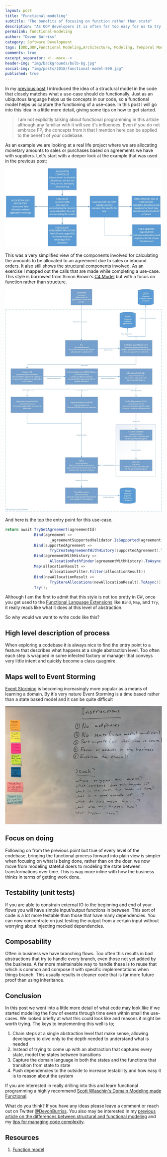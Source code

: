 ```yaml
---
layout: post
title: "Functional modeling"
subtitle: "The benefits of focusing on function rather than state"
description: "As OOP developers it is often far too easy for us to try create a model that captures every state. This is almost always a poor abstraction. What if instead of trying to model every possible state at rest we modeled the change of state over time? This article explores what that might look like."
permalink: functional-modeling
author: "Devon Burriss"
category: Software Development
tags: [DDD,OOP,Functional Modeling,Architecture, Modeling, Temporal Modeling]
comments: true
excerpt_separator: <!--more-->
header-img: "img/backgrounds/bulb-bg.jpg"
social-img: "img/posts/2018/functional-model-500.jpg"
published: true
---
```


In my [previous post](/functional-structural-impedance-mismatch) I introduced the idea of a structural model in the code that closely matches what a use-case should do functionally. Just as an ubiquitous language helps us tie concepts in our code, so a functional model helps us capture the functioning of a use-case. In this post I will go into this idea in a little more detail, giving some tips on how to get started.
<!--more-->

> I am not explicitly talking about functional programming in this article although any familiar with it will see it's influences. Even if you do not embrace FP, the concepts from it that I mention here can be applied to the benefit of your codebase.

As an example we are looking at a real life project where we are allocating monetary amounts to sales or purchases based on agreements we have with suppliers.
Let's start with a deeper look at the example that was used in the previous post:

![Allocation functional structure](/img/posts/2018/functional-structure.jpg)

This was a very simplified view of the components involved for calculating the amounts to be allocated to an agreement due to sales or inbound orders. It also still shows the structural components involved. As an exercise I mapped out the calls that are made while completing a use-case. This style is borrowed from Simon Brown's [C4 Model](https://c4model.com) but with a focus on function rather than structure.

![Allocation functional structure](/img/posts/2018/functional-model.jpg)

And here is the top the entry point for this use-case.

```csharp
return await TryGetAgreement(agreementId)
            .Bind(agreement => 
                    _agreementSupportedValidator.IsSupported(agreement).ToAsync())
            .Bind(supportedAgreement => 
                    TryCreateAgreementWithHistory(supportedAgreement).ToAsync())
            .Bind(agreementWithHistory => 
                    AllocationPathfinder(agreementWithHistory).ToAsync())
            .Map(allocationResult => 
                    AllocationsFilter.Filter(allocationResult))
            .Bind(newAllocationResult => 
                    TryStoreAllocations(newAllocationResult).ToAsync())
            .Try();
```

Although I am the first to admit that this style is not too pretty in C#, once you get used to the [Functional Language Extensions](https://github.com/louthy/language-ext) like `Bind`, `Map`, and `Try`, it really reads like what it does at this level of abstraction.

So why would we want to write code like this?

## High level description of process

When exploring a codebase it is always nice to find the entry point to a feature that describes what happens at a single abstraction level. Too often each step is wrapped in some infected factory or manager that conveys very little intent and quickly become a class quagmire.

## Maps well to Event Storming

[Event Storming](https://www.eventstorming.com/) is becoming increasingly more popular as a means of learning a domain. By it's very nature Event Storming is a time based rather than a state based model and it can be quite difficult 

![Event Storming legend](/img/posts/2018/es-legend.jpg)

## Focus on doing

Following on from the previous point but true of every level of the codebase, bringing the functional process forward into plain view is simpler when focusing on what is being done, rather than on the doer. we now move from modeling stateful doers to modeling the state between transformations over time. This is way more inline with how the business thinks in terms of getting work done.

## Testability (unit tests)

If you are able to constrain external IO to the beginning and end of your flows you will have simple input/output functions in between. This sort of code is a lot more testable than those that have many dependencies. You can now concentrate on just testing the output from a certain input without worrying about injecting mocked dependencies.

## Composability

Often in business we have branching flows. Too often this results in bad abstractions that try to handle every branch, even those not yet added by the business. A far more maintainable way to handle these is to reuse that which is common and compose it with specific implementations when things branch. This usually results in cleaner code that is far more future proof than using inheritance.

## Conclusion

In this post we went into a little more detail of what code may look like if we started modeling the flow of events through time even within small the use-cases. We looked briefly at what this could look like and reasons it might be worth trying. The keys to implementing this well is to;

1. Chain steps at a single abstraction level that make sense, allowing developers to dive only to the depth needed to understand what is needed
1. Instead of trying to come up with an abstraction that captures every state, model the states between transitions
1. Capture the domain language in both the states and the functions that transition from state to state
1. Push dependencies to the outside to increase testability and how easy it is to reason about the system

If you are interested in really drilling into this and learn functional programming a highly recommend [Scott Wlaschin's Domain Modeling made Functional](https://pragprog.com/book/swdddf/domain-modeling-made-functional).

What do you think? If you have any ideas please leave a comment or reach out on Twitter [@DevonBurriss](https://twitter.com/DevonBurriss). You also may be interested in my [previous article on the differences between structural and functional modeling](/functional-structural-impedance-mismatch) and my [tips for managing code complexity](/managing-code-complexity).

## Resources

1. [Function model](https://en.wikipedia.org/wiki/Function_model)